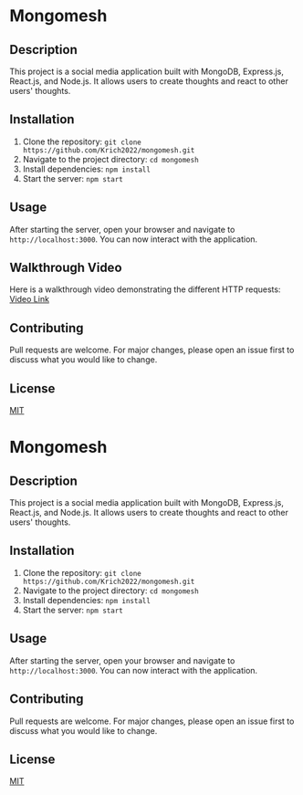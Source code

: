 # Mongomesh

## Description

This project is a social media application built with MongoDB, Express.js, React.js, and Node.js. It allows users to create thoughts and react to other users' thoughts.

## Installation

1. Clone the repository: `git clone https://github.com/Krich2022/mongomesh.git`
2. Navigate to the project directory: `cd mongomesh`
3. Install dependencies: `npm install`
4. Start the server: `npm start`

## Usage

After starting the server, open your browser and navigate to `http://localhost:3000`. You can now interact with the application.

## Walkthrough Video

Here is a walkthrough video demonstrating the different HTTP requests: [Video Link](https://drive.google.com/file/d/1FybU8EEalol2Uv64SsGZ3B6Sm_C_UjMC/view)

## Contributing

Pull requests are welcome. For major changes, please open an issue first to discuss what you would like to change.

## License

[MIT](https://choosealicense.com/licenses/mit/)

# Mongomesh

## Description

This project is a social media application built with MongoDB, Express.js, React.js, and Node.js. It allows users to create thoughts and react to other users' thoughts.

## Installation

1. Clone the repository: `git clone https://github.com/Krich2022/mongomesh.git`
2. Navigate to the project directory: `cd mongomesh`
3. Install dependencies: `npm install`
4. Start the server: `npm start`

## Usage

After starting the server, open your browser and navigate to `http://localhost:3000`. You can now interact with the application.

## Contributing

Pull requests are welcome. For major changes, please open an issue first to discuss what you would like to change.

## License

[MIT](https://choosealicense.com/licenses/mit/)
